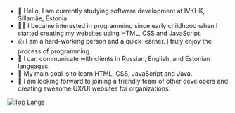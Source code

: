 - 👋 Hello, I am currently studying software development at IVKHK, Sillamäe, Estonia.
- 👩‍💻 I became interested in programming since early childhood when I started creating my websites using HTML, CSS and JavaScript.
- 👍 I am a hard-working person and a quick learner. I truly enjoy the process of programming.
- 🤝 I can communicate with clients in Russian, English, and Estonian languages.
- 🌱 My main goal is to learn HTML, CSS, JavaScript and Java.
- 💞️ I am looking forward to joining a friendly team of other developers and creating awesome UX/UI websites for organizations.

[![Top Langs](https://github-readme-stats.vercel.app/api/top-langs/?username=angelania2020&layout=compact&theme=default)](https://github.com/anuraghazra/github-readme-stats)

<!---
angelania2020/angelania2020 is a ✨ special ✨ repository because its `README.md` (this file) appears on your GitHub profile.
You can click the Preview link to take a look at your changes.
--->

